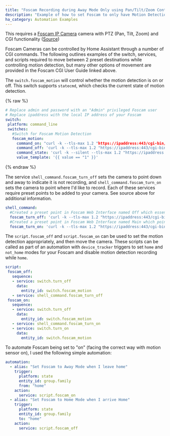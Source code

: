 ```yaml
---
title: "Foscam Recording during Away Mode Only using Pan/Tilt/Zoom Control and Motion Detection"
description: "Example of how to set Foscam to only have Motion Detection Recording while no one is home. When users are home the Foscam will indicate it is not recording by pointing down and away from users"
ha_category: Automation Examples
---
```


This requires a [Foscam IP Camera](/integrations/foscam) camera with PTZ (Pan, Tilt, Zoom) and CGI functionality ([Source](https://www.foscam.es/descarga/Foscam-IPCamera-CGI-User-Guide-AllPlatforms-2015.11.06.pdf)) 

Foscam Cameras can be controlled by Home Assistant through a number of CGI commands. 
The following outlines examples of the switch, services, and scripts required to move between 2 preset destinations while controlling motion detection, but many other options of movement are provided in the Foscam CGI User Guide linked above.

The `switch.foscam_motion` will control whether the motion detection is on or off. This switch supports `statecmd`, which checks the current state of motion detection.

{% raw %}

```yaml
# Replace admin and password with an "Admin" privileged Foscam user
# Replace ipaddress with the local IP address of your Foscam
switch:
 platform: command_line
 switches:
   #Switch for Foscam Motion Detection
   foscam_motion:
     command_on: "curl -k --tls-max 1.2 "https://ipaddress:443/cgi-bin/CGIProxy.fcgi?cmd=setMotionDetectConfig&isEnable=1&usr=admin&pwd=password""
     command_off: 'curl -k --tls-max 1.2 "https://ipaddress:443/cgi-bin/CGIProxy.fcgi?cmd=setMotionDetectConfig&isEnable=0&usr=admin&pwd=password"'
     command_state: 'curl -k --silent --tls-max 1.2 "https://ipaddress:443/cgi-bin/CGIProxy.fcgi?cmd=getMotionDetectConfig&usr=admin&pwd=password" | grep "isEnable" | cut -b 15'
     value_template: '{{ value == "1" }}'
```

{% endraw %}

The service `shell_command.foscam_turn_off` sets the camera to point down and away to indicate it is not recording, and `shell_command.foscam_turn_on` sets the camera to point where I'd like to record. Each of these services require preset points to be added to your camera. See source above for additional information.

```yaml
shell_command:
  #Created a preset point in Foscam Web Interface named Off which essentially points the camera down and away
  foscam_turn_off: 'curl -k --tls-max 1.2 "https://ipaddress:443/cgi-bin/CGIProxy.fcgi?cmd=ptzGotoPresetPoint&name=Off&usr=admin&pwd=password"'
  #Created a preset point in Foscam Web Interface named Main which points in the direction I would like to record
  foscam_turn_on: 'curl -k --tls-max 1.2 "https://ipaddress:443/cgi-bin/CGIProxy.fcgi?cmd=ptzGotoPresetPoint&name=Main&usr=admin&pwd=password"'
```

The `script.foscam_off` and `script.foscam_on` can be used to set the motion detection appropriately, and then move the camera. These scripts can be called as part of an automation with `device_tracker` triggers to set `home` and `not_home` modes for your Foscam and disable motion detection recording while `home`.

```yaml
script:
 foscam_off:
   sequence:
   - service: switch.turn_off
     data:
       entity_id: switch.foscam_motion
   - service: shell_command.foscam_turn_off
 foscam_on:
   sequence:
   - service: switch.turn_off
     data:
       entity_id: switch.foscam_motion
   - service: shell_command.foscam_turn_on
   - service: switch.turn_on
     data:
       entity_id: switch.foscam_motion
```

To automate Foscam being set to "on" (facing the correct way with motion sensor on), I used the following simple automation:

```yaml
automation:
  - alias: "Set Foscam to Away Mode when I leave home"
    trigger:
      platform: state
      entity_id: group.family
      from: "home"
    action:
      service: script.foscam_on
  - alias: "Set Foscam to Home Mode when I arrive Home"
    trigger:
      platform: state
      entity_id: group.family
      to: "home"
    action:
      service: script.foscam_off
```
